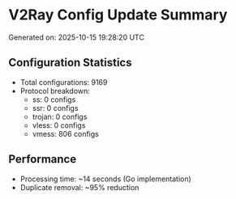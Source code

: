 # V2Ray Config Update Summary
Generated on: 2025-10-15 19:28:20 UTC

## Configuration Statistics
- Total configurations: 9169
- Protocol breakdown:
  - ss: 0 configs
  - ssr: 0 configs
  - trojan: 0 configs
  - vless: 0 configs
  - vmess: 806 configs

## Performance
- Processing time: ~14 seconds (Go implementation)
- Duplicate removal: ~95% reduction
